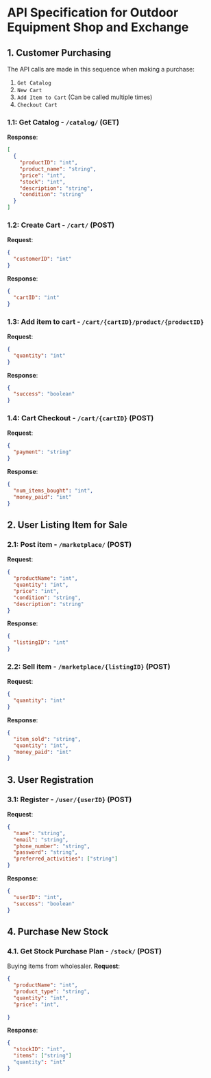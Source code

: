 # API Specification for Outdoor Equipment Shop and Exchange

## 1. Customer Purchasing
The API calls are made in this sequence when making a purchase:
1. `Get Catalog`
2. `New Cart`
3. `Add Item to Cart` (Can be called multiple times)
4. `Checkout Cart`

### 1.1: Get Catalog - `/catalog/` (GET)
**Response**:
```json
[
  {
    "productID": "int",
    "product_name": "string",
    "price": "int",
    "stock": "int",
    "description": "string",
    "condition": "string"
  }
]
```

### 1.2: Create Cart - `/cart/` (POST)
**Request**:
```json
{
  "customerID": "int"
}
```

**Response**:
```json
{
  "cartID": "int"
}
```

### 1.3: Add item to cart - `/cart/{cartID}/product/{productID}`
**Request**:
```json
{
  "quantity": "int"
}
```

**Response**:
```json
{
  "success": "boolean"
}
```

### 1.4: Cart Checkout - `/cart/{cartID}` (POST)
**Request**:
```json
{
  "payment": "string"
}
```

**Response**:
```json
{
  "num_items_bought": "int",
  "money_paid": "int"
}
``` 

## 2. User Listing Item for Sale
### 2.1: Post item - `/marketplace/` (POST)
**Request**:
```json
{
  "productName": "int",
  "quantity": "int",
  "price": "int",
  "condition": "string",
  "description": "string"
}
```

**Response**:
```json
{
  "listingID": "int"
}
```

### 2.2: Sell item - `/marketplace/{listingID}` (POST)
**Request**:
```json
{
  "quantity": "int"
}
```

**Response**:
```json
{
  "item_sold": "string",
  "quantity": "int",
  "money_paid": "int"
}
```


## 3. User Registration
### 3.1: Register - `/user/{userID}` (POST)
**Request**:
```json
{
  "name": "string",
  "email": "string",
  "phone_number": "string",
  "password": "string",
  "preferred_activities": ["string"]
}
```
**Response**:
```json
{
  "userID": "int",
  "success": "boolean"
}
```

## 4. Purchase New Stock
### 4.1. Get Stock Purchase Plan - `/stock/` (POST)
Buying items from wholesaler.
**Request**:
```json
{
  "productName": "int",
  "product_type": "string",
  "quantity": "int",
  "price": "int",
  
}
```
**Response**:
```json
{
  "stockID": "int",
  "items": ["string"]
  "quantity": "int"
}
```
